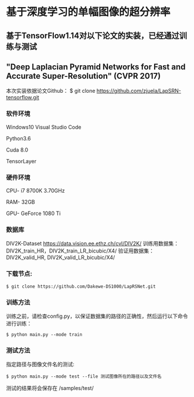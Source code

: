 # 基于深度学习的单幅图像的超分辨率
## 基于TensorFlow1.14对以下论文的实装，已经通过训练与测试
## "Deep Laplacian Pyramid Networks for Fast and Accurate Super-Resolution" (CVPR 2017)

本次实装依据论文Github：
$ git clone https://github.com/zjuela/LapSRN-tensorflow.git

### 软件环境
Windows10 Visual Studio Code

Python3.6

Cuda 8.0

TensorLayer

### 硬件环境
CPU- i7 8700K 3.70GHz

RAM- 32GB

GPU- GeForce 1080 Ti

### 数据库
DIV2K-Dataset
https://data.vision.ee.ethz.ch/cvl/DIV2K/
训练用数据集：DIV2K_train_HR，DIV2K_train_LR_bicubic/X4/
验证用数据集：DIV2K_valid_HR, DIV2K_valid_LR_bicubic/X4/

### 下载节点:

    $ git clone https://github.com/Dakewe-DS1000/LapRSNet.git

### 训练方法
训练之前，请检查config.py，以保证数据集的路径的正确性，然后运行以下命令进行训练：

	$ python main.py --mode train

### 测试方法
指定路径与图像文件名的测试:

	$ python main.py --mode test --file 测试图像所在的路径以及文件名

测试的结果将会保存在 /samples/test/






